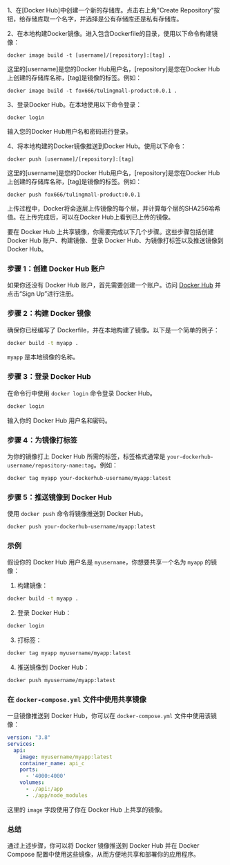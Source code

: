 
1、在[Docker Hub]中创建一个新的存储库。点击右上角"Create Repository"按钮，给存储库取一个名字，并选择是公有存储库还是私有存储库。

2、在本地构建Docker镜像。进入包含Dockerfile的目录，使用以下命令构建镜像：

```less
docker image build -t [username]/[repository]:[tag] .
```

这里的\[username\]是您的Docker Hub用户名，\[repository\]是您在Docker Hub上创建的存储库名称，\[tag\]是镜像的标签。例如：

```cobol
docker image build -t fox666/tulingmall-product:0.0.1 .
```

3、登录Docker Hub。在本地使用以下命令登录：

```undefined
docker login
```

输入您的Docker Hub用户名和密码进行登录。

4、将本地构建的Docker镜像推送到Docker Hub。使用以下命令：

```less
docker push [username]/[repository]:[tag]
```

这里的\[username\]是您的Docker Hub用户名，\[repository\]是您在Docker Hub上创建的存储库名称，\[tag\]是镜像的标签。例如：

```cobol
docker push fox666/tulingmall-product:0.0.1
```

上传过程中，Docker将会逐层上传镜像的每个层，并计算每个层的SHA256哈希值。在上传完成后，可以在Docker Hub上看到已上传的镜像。


要在 Docker Hub 上共享镜像，你需要完成以下几个步骤。这些步骤包括创建 Docker Hub 账户、构建镜像、登录 Docker Hub、为镜像打标签以及推送镜像到 Docker Hub。

### 步骤 1：创建 Docker Hub 账户
如果你还没有 Docker Hub 账户，首先需要创建一个账户。访问 [Docker Hub](https://hub.docker.com/) 并点击“Sign Up”进行注册。

### 步骤 2：构建 Docker 镜像
确保你已经编写了 Dockerfile，并在本地构建了镜像。以下是一个简单的例子：

```sh
docker build -t myapp .
```

`myapp` 是本地镜像的名称。

### 步骤 3：登录 Docker Hub
在命令行中使用 `docker login` 命令登录 Docker Hub。

```sh
docker login
```

输入你的 Docker Hub 用户名和密码。

### 步骤 4：为镜像打标签
为你的镜像打上 Docker Hub 所需的标签，标签格式通常是 `your-dockerhub-username/repository-name:tag`。例如：

```sh
docker tag myapp your-dockerhub-username/myapp:latest
```

### 步骤 5：推送镜像到 Docker Hub
使用 `docker push` 命令将镜像推送到 Docker Hub。

```sh
docker push your-dockerhub-username/myapp:latest
```

### 示例
假设你的 Docker Hub 用户名是 `myusername`，你想要共享一个名为 `myapp` 的镜像：

1. 构建镜像：

```sh
docker build -t myapp .
```

2. 登录 Docker Hub：

```sh
docker login
```

3. 打标签：

```sh
docker tag myapp myusername/myapp:latest
```

4. 推送镜像到 Docker Hub：

```sh
docker push myusername/myapp:latest
```

### 在 `docker-compose.yml` 文件中使用共享镜像
一旦镜像推送到 Docker Hub，你可以在 `docker-compose.yml` 文件中使用该镜像：

```yaml
version: "3.8"
services:
  api:
    image: myusername/myapp:latest
    container_name: api_c
    ports:
      - '4000:4000'
    volumes:
      - ./api:/app
      - ./app/node_modules
```

这里的 `image` 字段使用了你在 Docker Hub 上共享的镜像。

### 总结
通过上述步骤，你可以将 Docker 镜像推送到 Docker Hub 并在 Docker Compose 配置中使用这些镜像，从而方便地共享和部署你的应用程序。